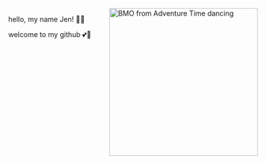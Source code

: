 
<img alt="BMO from Adventure Time dancing" src="https://res.cloudinary.com/jendowns/image/upload/v1595212216/bmo_jbicn7.gif" align="right" width="300" />
<p>hello, my name Jen! 👋🏻</p>
<p>welcome to my github 💕🤗</p>


<!--
**jendowns/jendowns** is a ✨ _special_ ✨ repository because its `README.md` (this file) appears on your GitHub profile.

Here are some ideas to get you started:

- 🔭 I’m currently working on ...
- 🌱 I’m currently learning ...
- 👯 I’m looking to collaborate on ...
- 🤔 I’m looking for help with ...
- 💬 Ask me about ...
- 📫 How to reach me: ...
- 😄 Pronouns: ...
- ⚡ Fun fact: ...
-->
